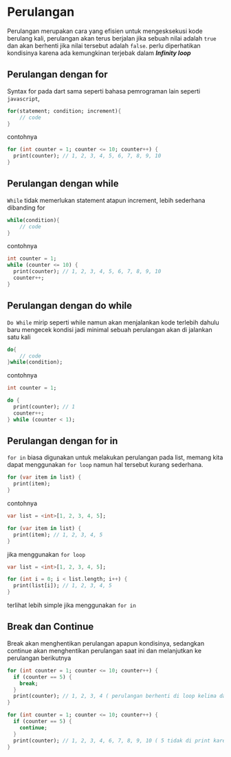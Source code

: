 # Perulangan

Perulangan merupakan cara yang efisien untuk mengesksekusi kode berulang kali, perulangan akan terus berjalan jika sebuah nilai adalah `true` dan akan berhenti jika nilai tersebut adalah `false`. perlu diperhatikan kondisinya karena ada kemungkinan terjebak dalam **_Infinity loop_**

## Perulangan dengan for

Syntax for pada dart sama seperti bahasa pemrograman lain seperti `javascript`,

```dart
for(statement; condition; increment){
    // code
}
```

contohnya

```dart
for (int counter = 1; counter <= 10; counter++) {
  print(counter); // 1, 2, 3, 4, 5, 6, 7, 8, 9, 10
}
```

## Perulangan dengan while

`While` tidak memerlukan statement atapun increment, lebih sederhana dibanding for

```dart
while(condition){
    // code
}
```

contohnya

```dart
int counter = 1;
while (counter <= 10) {
  print(counter); // 1, 2, 3, 4, 5, 6, 7, 8, 9, 10
  counter++;
}
```

## Perulangan dengan do while

`Do While` mirip seperti while namun akan menjalankan kode terlebih dahulu baru mengecek kondisi jadi minimal sebuah perulangan akan di jalankan satu kali

```dart
do{
    // code
}while(condition);
```

contohnya

```dart
int counter = 1;

do {
  print(counter); // 1
  counter++;
} while (counter < 1);
```

## Perulangan dengan for in

`for in` biasa digunakan untuk melakukan perulangan pada list, memang kita dapat menggunakan `for loop` namun hal tersebut kurang sederhana.

```dart
for (var item in list) {
  print(item);
}
```

contohnya

```dart
var list = <int>[1, 2, 3, 4, 5];

for (var item in list) {
  print(item); // 1, 2, 3, 4, 5
}
```

jika menggunakan `for loop`

```dart
var list = <int>[1, 2, 3, 4, 5];

for (int i = 0; i < list.length; i++) {
  print(list[i]); // 1, 2, 3, 4, 5
}
```

terlihat lebih simple jika menggunakan `for in`

## Break dan Continue

Break akan menghentikan perulangan apapun kondisinya, sedangkan continue akan menghentikan perulangan saat ini dan melanjutkan ke perulangan berikutnya

```dart
for (int counter = 1; counter <= 10; counter++) {
  if (counter == 5) {
    break;
  }
  print(counter); // 1, 2, 3, 4 ( perulangan berhenti di loop kelima dan data yang tampil hanya sampai 4 )
}
```

```dart
for (int counter = 1; counter <= 10; counter++) {
  if (counter == 5) {
    continue;
  }
  print(counter); // 1, 2, 3, 4, 6, 7, 8, 9, 10 ( 5 tidak di print karena di skip )
}
```
